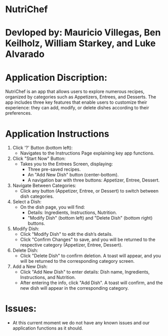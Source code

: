 # NutriChef
# Devloped by: Mauricio Villegas, Ben Keilholz, William Starkey, and Luke Alvarado

# Application Discription: 
  NutriChef is an app that allows users to explore numerous recipes, organized by categories such as Appetizers, Entrees, and Desserts. The app includes three key features that enable users to customize their experience: they can add, modify, or delete dishes according to their preferences.

# Application Instructions
   1) Click '?' Button (bottom left):
       * Navigates to the Instructions Page explaining key app functions.
   2) Click "Start Now" Button:
       * Takes you to the Entrees Screen, displaying:
            * Three pre-saved recipes.
            * An "Add New Dish" button (center-bottom).
            * A navigation bar with three buttons: Appetizer, Entree, Dessert.
   3) Navigate Between Categories:
       * Click any button (Appetizer, Entree, or Dessert) to switch between dish categories.
   4) Select a Dish:
       * On the dish page, you will find:
            * Details: Ingredients, Instructions, Nutrition.
            * "Modify Dish" (bottom left) and "Delete Dish" (bottom right) buttons.
   5) Modify Dish:
       * Click "Modify Dish" to edit the dish’s details.
       * Click "Confirm Changes" to save, and you will be returned to the respective category (Appetizer, Entree, Dessert).
   6) Delete Dish:
       * Click "Delete Dish" to confirm deletion. A toast will appear, and you will be returned to the corresponding category screen.
   7) Add a New Dish:
       * Click "Add New Dish" to enter details: Dish name, Ingredients, Instructions, and Nutrition.
       * After entering the info, click "Add Dish". A toast will confirm, and the new dish will appear in the corresponding category.
         
# Issues:
  * At this current moment we do not have any known issues and our application functions as it should.
    
    
            
        
          
      

